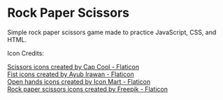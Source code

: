 # Rock Paper Scissors

Simple rock paper scissors game made to practice JavaScript, CSS, and HTML.

Icon Credits: <br>

<a href="https://www.flaticon.com/free-icons/scissors" title="scissors icons">Scissors icons created by Cap Cool - Flaticon</a> <br>
<a href="https://www.flaticon.com/free-icons/fist" title="fist icons">Fist icons created by Ayub Irawan - Flaticon</a> <br>
<a href="https://www.flaticon.com/free-icons/open-hands" title="open hands icons">Open hands icons created by Icon Mart - Flaticon</a> <br>
<a href="https://www.flaticon.com/free-icons/rock-paper-scissors" title="rock paper scissors icons">Rock paper scissors icons created by Freepik - Flaticon</a> <br>
